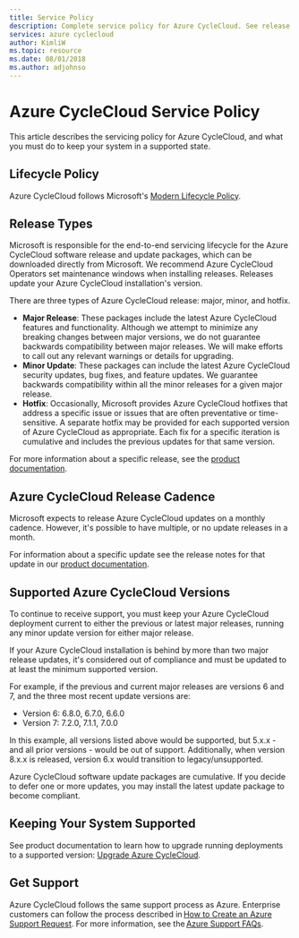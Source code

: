 ```yaml
---
title: Service Policy
description: Complete service policy for Azure CycleCloud. See release types, release cadence, supported Azure CycleCloud versions, how to get support, and more.
services: azure cyclecloud
author: KimliW
ms.topic: resource
ms.date: 08/01/2018
ms.author: adjohnso
---
```


# Azure CycleCloud Service Policy

This article describes the servicing policy for Azure CycleCloud, and what you must do to keep your system in a supported state.

## Lifecycle Policy

Azure CycleCloud follows Microsoft's [Modern Lifecycle Policy](https://support.microsoft.com/help/30881/modern-lifecycle-policy).

## Release Types

Microsoft is responsible for the end-to-end servicing lifecycle for the Azure CycleCloud software release and update packages, which can be downloaded directly from Microsoft. We recommend Azure CycleCloud Operators set maintenance windows when installing releases. Releases update your Azure CycleCloud installation's version.

There are three types of Azure CycleCloud release: major, minor, and hotfix.

* **Major Release**: These packages include the latest Azure CycleCloud features and functionality. Although we attempt to minimize any breaking changes between major versions, we do not guarantee backwards compatibility between major releases. We will make efforts to call out any relevant warnings or details for upgrading.
* **Minor Update**: These packages can include the latest Azure CycleCloud security updates, bug fixes, and feature updates. We guarantee backwards compatibility within all the minor releases for a given major release.
* **Hotfix**: Occasionally, Microsoft provides Azure CycleCloud hotfixes that address a specific issue or issues that are often preventative or time-sensitive. A separate hotfix may be provided for each supported version of Azure CycleCloud as appropriate. Each fix for a specific iteration is cumulative and includes the previous updates for that same version.

For more information about a specific release, see the [product documentation](https://docs.microsoft.com/azure/cyclecloud/release-notes).

## Azure CycleCloud Release Cadence

Microsoft expects to release Azure CycleCloud updates on a monthly cadence. However, it's possible to have multiple, or no update releases in a month.

For information about a specific update see the release notes for that update in our [product documentation](https://docs.microsoft.com/azure/cyclecloud/release-notes).

## Supported Azure CycleCloud Versions

To continue to receive support, you must keep your Azure CycleCloud deployment current to either the previous or latest major releases, running any minor update version for either major release.

If your Azure CycleCloud installation is behind by more than two major release updates, it's considered out of compliance and must be updated to at least the minimum supported version.

For example, if the previous and current major releases are versions 6 and 7, and the three most recent update versions are:

* Version 6:  6.8.0, 6.7.0, 6.6.0
* Version 7:  7.2.0, 7.1.1, 7.0.0

In this example, all versions listed above would be supported, but 5.x.x - and all prior versions - would be out of support. Additionally, when version 8.x.x is released, version 6.x would transition to legacy/unsupported.

Azure CycleCloud software update packages are cumulative. If you decide to defer one or more updates, you may install the latest update package to become compliant.

## Keeping Your System Supported

See product documentation to learn how to upgrade running deployments to a supported version: [Upgrade Azure CycleCloud](~/how-to/upgrade-and-migrate.md).

## Get Support

Azure CycleCloud follows the same support process as Azure. Enterprise customers can follow the process described in [How to Create an Azure Support Request](https://docs.microsoft.com/azure/azure-supportability/how-to-create-azure-support-request). For more information, see the [Azure Support FAQs](https://azure.microsoft.com/support/faq/).
